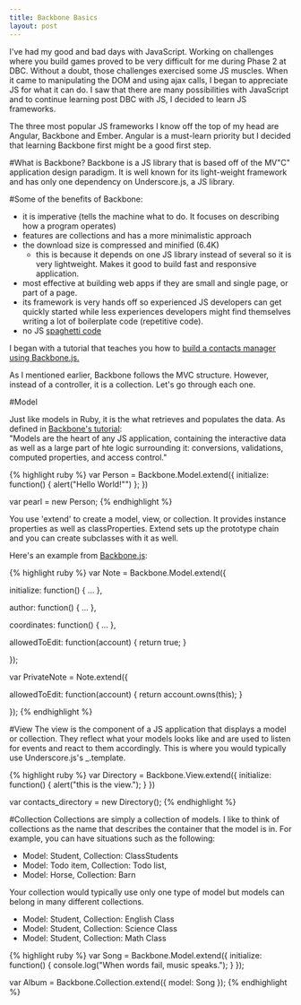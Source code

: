 ```yaml
---
title: Backbone Basics
layout: post
---
```


I've had my good and bad days with JavaScript. Working on challenges where you build games proved to be very difficult for me during Phase 2 at DBC. Without a doubt, those challenges exercised some JS muscles. When it came to manipulating the DOM and using ajax calls, I began to appreciate JS for what it can do. I saw that there are many possibilities with JavaScript and to continue learning post DBC with JS, I decided to learn JS frameworks.

The three most popular JS frameworks I know off the top of my head are Angular, Backbone and Ember. Angular is a must-learn priority but I decided that learning Backbone first might be a good first step.

#What is Backbone?
Backbone is a JS library that is based off of the MV"C" application design paradigm. It is well known for its light-weight framework and has only one dependency on Underscore.js, a JS library.

#Some of the benefits of Backbone:

- it is imperative (tells the machine what to do. It focuses on describing how a program operates)
- features are collections and has a more minimalistic approach
- the download size is compressed and minified (6.4K)
	- this is because it depends on one JS library instead of several so it is very lightweight. Makes it good to build fast and responsive application.
- most effective at building web apps if they are small and single page, or part of a page.
- its framework is very hands off so experienced JS developers can get quickly started while less experiences developers might find themselves writing a lot of boilerplate code (repetitive code).
- no JS <a href="http://en.wikipedia.org/wiki/Spaghetti_code">spaghetti code</a>


I began with a tutorial that teaches you how to <a href="http://code.tutsplus.com/tutorials/build-a-contacts-manager-using-backbonejs-part-1--net-24277">build a contacts manager using Backbone.js.</a>

As I mentioned earlier, Backbone follows the MVC structure. However, instead of a controller, it is a collection. Let's go through each one.

#Model

Just like models in Ruby, it is the what retrieves and populates the data. As defined in <a href="http://backbonetutorials.com/what-is-a-model/">Backbone's tutorial</a>:<br>
	"Models are the heart of any JS application, containing the interactive data as well as a large part of hte logic surrounding it: conversions, validations, computed properties, and access control."



{% highlight ruby %}
var Person = Backbone.Model.extend({
	initialize: function() {
		alert("Hello World!"")
	};
})

var pearl = new Person;
{% endhighlight %}

You use 'extend' to create a model, view, or collection. It provides instance properties as well as classProperties. Extend sets up the prototype chain and you can create subclasses with it as well.

Here's an example from <a href="http://backbonejs.org/#Model-extend">Backbone.js</a>:

{% highlight ruby %}
var Note = Backbone.Model.extend({

  initialize: function() { ... },

  author: function() { ... },

  coordinates: function() { ... },

  allowedToEdit: function(account) {
    return true;
  }

});

var PrivateNote = Note.extend({

  allowedToEdit: function(account) {
    return account.owns(this);
  }

});
{% endhighlight %}

#View
The view is the component of a JS application that displays a model or collection. They reflect what your models looks like and are used to listen for events and react to them accordingly. This is where you would typically use Underscore.js's _.template.

{% highlight ruby %}
var Directory = Backbone.View.extend({
	initialize: function() {
		alert("this is the view.");
	}
})

var contacts_directory = new Directory();
{% endhighlight %}

#Collection
Collections are simply a collection of models. I like to think of collections as the name that describes the container that the model is in. For example, you can have situations such as the following:

- Model: Student, Collection: ClassStudents
- Model: Todo item, Collection: Todo list,
- Model: Horse, Collection: Barn

Your collection would typically use only one type of model but models can belong in many different collections.

- Model: Student, Collection: English Class
- Model: Student, Collection: Science Class
- Model: Student, Collection: Math Class

{% highlight ruby %}
var Song = Backbone.Model.extend({
	initialize: function() {
		console.log("When words fail, music speaks.");
	}
});

var Album = Backbone.Collection.extend({
	model: Song
});
{% endhighlight %}


